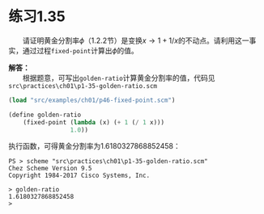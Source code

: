 # 练习1.35
&emsp;&emsp;请证明黄金分割率$\phi$（1.2.2节）是变换$x \rightarrow 1+1/x$的不动点。请利用这一事实，通过过程`fixed-point`计算出$\phi$的值。

**解答：**  
&emsp;&emsp;根据题意，可写出`golden-ratio`计算黄金分割率的值，代码见`src\practices\ch01\p1-35-golden-ratio.scm`
```lisp
(load "src/examples/ch01/p46-fixed-point.scm")

(define golden-ratio
    (fixed-point (lambda (x) (+ 1 (/ 1 x)))
                 1.0))
```
执行函数，可得黄金分割率为1.6180327868852458：
```shell
PS > scheme "src\practices\ch01\p1-35-golden-ratio.scm"
Chez Scheme Version 9.5
Copyright 1984-2017 Cisco Systems, Inc.

> golden-ratio
1.6180327868852458
>
```